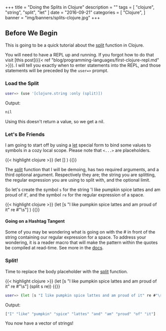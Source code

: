 +++
title = "Doing the Splits in Clojure"
description = ""
tags = [
    "clojure",
    "string",
    "split",
    "let"
]
date = "2016-09-21"
categories = [
    "Clojure",
]
banner = "img/banners/splits-clojure.jpg"
+++

## Before We Begin

This is going to be a quick tutorial about the [split](https://clojuredocs.org/clojure.string/split) function in Clojure. 

You will need to have a REPL up and running. If you forgot how to do that visit [this post]({{< ref "blog/programming-languages/first-clojure-repl.md" >}}). I will tell you exactly when to enter statements into the REPL, and those statements will be preceded by the `user=>` prompt.

### Load the Split

```bash
user=> (use '[clojure.string :only (split)])
```

Output:
```bash
nil
```

Using this doesn't return a value, so we get a nil.

### Let's Be Friends

I am going to start off by using a [let](https://clojuredocs.org/clojure.core/let) special form to bind some values to symbols in a cozy local scope. Please note that `<...>` are placeholders.

{{< highlight clojure >}}
(let [<symbols values>]
    <body>)
{{</highlight>}}

The [split](https://clojuredocs.org/clojure.string/split) function that I will be demoing, has two required arguments, and a third optional argument. Respectively they are; the string you are splitting, the regular expression you are using to split with, and the optional limit.

So let's create the symbol `s` for the string 'I like pumpkin spice lattes and am proud of it', and the symbol `re` for the regular expression of a space.

{{< highlight clojure >}}
(let [s "I like pumpkin spice lattes and am proud of it"
      re #"\s"]
    <body>)
{{</highlight>}} 

#### Going on a Hashtag Tangent

Some of you may be wondering what is going on with the \# in front of the string containing our regular expression for a space. To address your wondering, it is a reader macro that will make the pattern within the quotes be compiled at read-time. See more in the [docs](http://clojure.org/reference/other_functions).

### Split!

Time to replace the body placeholder with the [split](https://clojuredocs.org/clojure.string/split) function. 

{{< highlight clojure >}}
(let [s "I like pumpkin spice lattes and am proud of it"
      re #"\s"]
    (split s re))
{{</highlight>}} 

```bash
user=> (let [s "I like pumpkin spice lattes and am proud of it" re #"\s"](split s re))
```

Output:
```bash
["I" "like" "pumpkin" "spice" "lattes" "and" "am" "proud" "of" "it"]
```

You now have a vector of strings! 